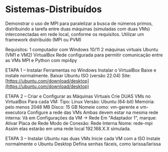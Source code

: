 # Sistemas-Distribuídos
Demonstrar o uso de MPI para paralelizar a busca de números primos, distribuindo a tarefa entre duas máquinas (simuladas com duas VMs) interconectadas em rede local, conforme os requisitos. Utilizar um framework distribuído (MPI ou PVM)

Requisitos:
1 computador com Windows 10/11
2 máquinas virtuais Ubuntu (VM1 e VM2)
VirtualBox 
Rede configurada para permitir comunicação entre as VMs
MPI e Python com mpi4py

ETAPA 1 – Instalar Ferramentas no Windows
Instalar o VirtualBox
Baixe e instale normalmente.
Baixar Ubuntu ISO (versão 22.04)
Site: [https://ubuntu.com/download/desktop](https://ubuntu.com/download/desktop)

ETAPA 2 – Criar e Configurar as Máquinas Virtuais
Crie DUAS VMs no VirtualBox
Para cada VM:
Tipo: Linux
Versão: Ubuntu (64-bit)
Memória: pelo menos 2048 MB
Disco: 15 GB
Nomeie como: vm-gerente e vm-executora
Configure a rede das VMs
Ambas devem estar na mesma rede interna:
Vá em Configurações da VM → Rede
Em "Adaptador 1", marque:
Ativar Placa de Rede
Modo de Conexão: Rede Interna
Nome: rede-mpi
Assim elas estarão em uma rede local 192.168.X.X simulada.

ETAPA 3 – Instalar Ubuntu nas duas VMs
Inicie cada VM com a ISO
Instale normalmente o Ubuntu Desktop
Defina senhas fáceis, como larissa/larissa
